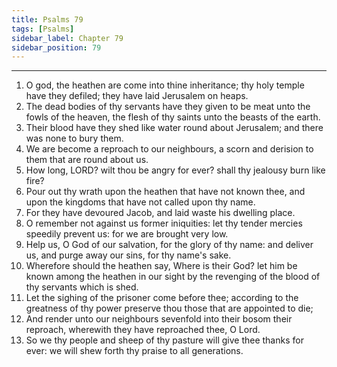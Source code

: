 ```yaml
---
title: Psalms 79
tags: [Psalms]
sidebar_label: Chapter 79
sidebar_position: 79
---
```


---
1. O god, the heathen are come into thine inheritance; thy holy temple have they defiled; they have laid Jerusalem on heaps.
2. The dead bodies of thy servants have they given to be meat unto the fowls of the heaven, the flesh of thy saints unto the beasts of the earth.
3. Their blood have they shed like water round about Jerusalem; and there was none to bury them.
4. We are become a reproach to our neighbours, a scorn and derision to them that are round about us.
5. How long, LORD? wilt thou be angry for ever? shall thy jealousy burn like fire?
6. Pour out thy wrath upon the heathen that have not known thee, and upon the kingdoms that have not called upon thy name.
7. For they have devoured Jacob, and laid waste his dwelling place.
8. O remember not against us former iniquities: let thy tender mercies speedily prevent us: for we are brought very low.
9. Help us, O God of our salvation, for the glory of thy name: and deliver us, and purge away our sins, for thy name's sake.
10. Wherefore should the heathen say, Where is their God? let him be known among the heathen in our sight by the revenging of the blood of thy servants which is shed.
11. Let the sighing of the prisoner come before thee; according to the greatness of thy power preserve thou those that are appointed to die;
12. And render unto our neighbours sevenfold into their bosom their reproach, wherewith they have reproached thee, O Lord.
13. So we thy people and sheep of thy pasture will give thee thanks for ever: we will shew forth thy praise to all generations.
